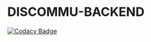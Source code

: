 # DISCOMMU-BACKEND

[![Codacy Badge](https://app.codacy.com/project/badge/Grade/2b4d9ca6bbdd4469abc29d849bf20fea)](https://www.codacy.com?utm_source=github.com&utm_medium=referral&utm_content=Team-Kat/discommu-backend&utm_campaign=Badge_Grade)
